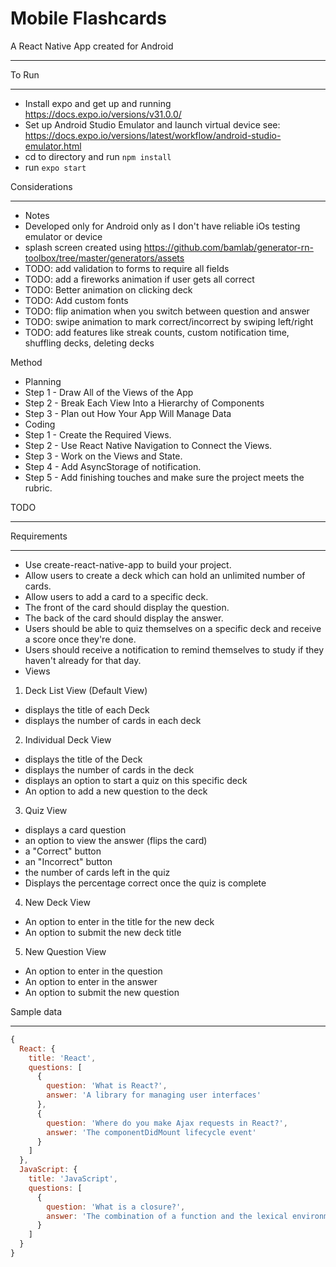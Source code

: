Mobile Flashcards
===
A React Native App created for Android
____

To Run
____
* Install expo and get up and running https://docs.expo.io/versions/v31.0.0/
* Set up Android Studio Emulator and launch virtual device see: https://docs.expo.io/versions/latest/workflow/android-studio-emulator.html
* cd to directory and run `npm install`
* run `expo start`

Considerations
_____
* Notes
 * Developed only for Android only as I don't have reliable iOs testing emulator or device
 * splash screen created using https://github.com/bamlab/generator-rn-toolbox/tree/master/generators/assets
 * TODO: add validation to forms to require all fields
 * TODO: add a fireworks animation if user gets all correct
 * TODO: Better animation on clicking deck
 * TODO: Add custom fonts
 * TODO: flip animation when you switch between question and answer
 * TODO: swipe animation to mark correct/incorrect by swiping left/right
 * TODO: add features like streak counts, custom notification time, shuffling decks, deleting decks

Method
* Planning
 * Step 1 - Draw All of the Views of the App
 * Step 2 - Break Each View Into a Hierarchy of Components
 * Step 3 - Plan out How Your App Will Manage Data
* Coding
 * Step 1 - Create the Required Views.
 * Step 2 - Use React Native Navigation to Connect the Views.
 * Step 3 - Work on the Views and State.
 * Step 4 - Add AsyncStorage of notification.
 * Step 5 - Add finishing touches and make sure the project meets the rubric.

TODO
____

Requirements
____
* Use create-react-native-app to build your project.
* Allow users to create a deck which can hold an unlimited number of cards.
* Allow users to add a card to a specific deck.
* The front of the card should display the question.
* The back of the card should display the answer.
* Users should be able to quiz themselves on a specific deck and receive a score once they're done.
* Users should receive a notification to remind themselves to study if they haven't already for that day.
* Views
 1. Deck List View (Default View)
   * displays the title of each Deck
   * displays the number of cards in each deck
 2. Individual Deck View
   * displays the title of the Deck
   * displays the number of cards in the deck
   * displays an option to start a quiz on this specific deck
   * An option to add a new question to the deck
 3. Quiz View
   * displays a card question
   * an option to view the answer (flips the card)
   * a "Correct" button
   * an "Incorrect" button
   * the number of cards left in the quiz
   * Displays the percentage correct once the quiz is complete
  4. New Deck View
   * An option to enter in the title for the new deck
   * An option to submit the new deck title
  5. New Question View
   * An option to enter in the question
   * An option to enter in the answer
   * An option to submit the new question

Sample data
____
```javascript
{
  React: {
    title: 'React',
    questions: [
      {
        question: 'What is React?',
        answer: 'A library for managing user interfaces'
      },
      {
        question: 'Where do you make Ajax requests in React?',
        answer: 'The componentDidMount lifecycle event'
      }
    ]
  },
  JavaScript: {
    title: 'JavaScript',
    questions: [
      {
        question: 'What is a closure?',
        answer: 'The combination of a function and the lexical environment within which that function was declared.'
      }
    ]
  }
}
```
